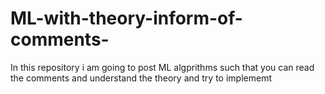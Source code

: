 # ML-with-theory-inform-of-comments-
In this repository i am going to post ML algprithms such that you can read the comments and understand the theory and try to implememt
